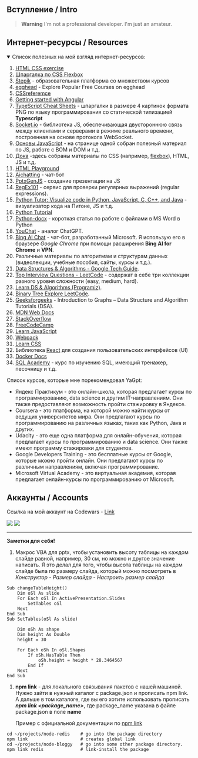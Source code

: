 ## Вступление / Intro
> **Warning** 
I'm not a professional developer. I'm just an amateur.  

## Интернет-ресурсы / Resources
<details open>
  <summary>Список полезных на мой взгляд интернет-ресурсов:</summary>

1. [HTML CSS exercise](https://w3resource.com/html-css-exercise/main-html-css-exercises.php)
2. [Шпаргалка по CSS Flexbox](https://tpverstak.ru/flex-cheatsheet/)
3. [Stepik](https://welcome.stepik.org/ru) - образовательная платформа со множеством курсов
4. [egghead](https://egghead.io/q?access_state=free) - Explore Popular Free Courses on egghead
5. [CSSreferemce](https://cssreference.io/)
6. [Getting started with Angular](https://developer.mozilla.org/en-US/docs/Learn/Tools_and_testing/Client-side_JavaScript_frameworks/Angular_getting_started)
7. [TypeScript Cheat Sheets](https://www.typescriptlang.org/cheatsheets) - шпаргалки в размере 4 картинок формата PNG по языку программирования со статической типизацией **Typescript**
8. [Socket.io](https://socket.io/docs/v4/tutorial/introduction) - библиотека JS, обеспечивающая двустороннюю связь между клиентами и серверами в режиме реального времени, построенная на основе протокола WebSocket.
9. [Основы JavaScript](https://wiki.rakovets.by/web/js/) - на странице одной собран полезный материал по JS, работе с BOM и DOM и т.д.
10. [Дока](https://doka.guide/) -здесь собраны материалы по CSS (например, [flexbox](https://doka.guide/css/flexbox-guide/)), HTML, JS и т.д.
11. [HTML Playground](https://adithsuresh.github.io/html-playground/)
12. [Aichatting](https://www.aichatting.net/) - чат-бот
1. [PptxGenJS](https://gitbrent.github.io/PptxGenJS/) - создание презентации на JS
1. [RegEx101](https://regex101.com/) - сервис для проверки регулярных выражений (regular expressions).
1. [Python Tutor: Visualize code in Python, JavaScript, C, C++, and Java](https://pythontutor.com/visualize.html#mode=edit) - визуализатор кода на Питоне, JS и т.д.
1. [Python Tutorial](https://www.pythontutorial.net/)
1. [Python-docx](https://tokmakov.msk.ru/blog/item/78) - короткая статья по работе с файлами в MS Word в Python
1. [YouChat](https://you.com/search?q=who+are+you&tbm=youchat&cfr=chat) - аналог ChatGPT. 
1. [Bing AI Сhat](https://www.bing.com/search?q=Bing+AI&showconv=1&FORM=hpcodx) - чат-бот, разработанный Microsoft. Я использую его в браузере *Google Chrome* при помощи расширения **Bing AI for Chrome** и **VPN**.
1. Различные материалы по алгоритмам и структурам данных (видеолекции, учебные пособия, сайты, курсы и т.д.).
1. [Data Structures & Algorithms - Google Tech Guide](https://techdevguide.withgoogle.com/paths/data-structures-and-algorithms/).  
1. [Top Interview Questions - LeetCode](https://leetcode.com/explore/interview/card/top-interview-questions-easy/) - содержат в себе три коллекции разного уровня сложности (easy, medium, hard).
1. [Learn DS & Algorithms (Programiz)](https://www.programiz.com/dsa).
1. [Binary Tree Explore LeetCode](https://leetcode.com/explore/learn/card/data-structure-tree/).
1. [Geeksforgeeks](https://www.geeksforgeeks.org/introduction-to-graphs-data-structure-and-algorithm-tutorials/) - Introduction to Graphs – Data Structure and Algorithm Tutorials (DSA).
1. [MDN Web Docs](https://developer.mozilla.org/)
1. [StackOverflow](https://stackoverflow.com/)
1. [FreeCodeCamp](https://www.freecodecamp.org/)
1. [Learn JavaScript](https://javascript.info/)
1. [Webpack](https://webpack.js.org/) 
1. [Learn CSS](https://web.dev/learn/css/)
1. Библиотека [React](https://ru.reactjs.org/) для создания пользовательских интерфейсов (UI)
1. [Docker Docs](https://docs.docker.com/get-started/overview/)
1. [SQL Academy](https://sql-academy.org/ru) - курс по изучению SQL, имеющий тренажер, песочницу и т.д.

</details>

Список курсов, которые мне порекомендовал YaGpt:
* Яндекс Практикум - это онлайн-школа, которая предлагает курсы по программированию, data science и другим IT-направлениям. Они также предоставляют возможность пройти стажировку в Яндексе.
* Coursera - это платформа, на которой можно найти курсы от ведущих университетов мира. Они предлагают курсы по программированию на различных языках, таких как Python, Java и других.
* Udacity - это еще одна платформа для онлайн-обучения, которая предлагает курсы по программированию и data science. Они также имеют программу стажировки для студентов.
* Google Developers Training - это бесплатные курсы от Google, которые можно пройти онлайн. Они предлагают курсы по различным направлениям, включая программирование.
* Microsoft Virtual Academy - это виртуальная академия, которая предлагает онлайн-курсы по программированию от Microsoft. 

<!-- ## Stats
![GitHub stats](https://github-readme-stats.vercel.app/api?username=InGodWeTrustt&hide=contribs,prs&show_icons=true&theme=yeblu&border_radius=25) -->

## Аккаунты / Accounts
Ссылка на мой аккаунт на Codewars - [Link](https://www.codewars.com/users/InGodWeTrustt)    

![](https://www.codewars.com/users/InGodWeTrustt/badges/large)
![](https://www.codewars.com/users/y4y4/badges/large)

***
**Заметки для себя!**

1. Макрос VBA для pptx, чтобы установить высоту таблицы на каждом слайде равной, например, 30 см, но можно и другое значение написать.
Я это делал для того, чтобы высота таблицы на каждом слайде была по размеру слайда, который можно посмотреть в  *Конструктор* - *Размер слайда* - *Настроить размер слайда*
```vba
Sub changeTableHeight()
    Dim oSl As slide
    For Each oSl In ActivePresentation.Slides
        SetTables oSl
    Next
End Sub
Sub SetTables(oSl As slide)
    
    Dim oSh As shape
    Dim height As Double
    height = 30
    
    For Each oSh In oSl.Shapes
        If oSh.HasTable Then
            oSh.height = height * 28.3464567
        End If
    Next
End Sub
```
1. **npm link** - для локального связывания пакетов с нашей машиной. Нужно зайти в нужный каталог с package.json и прописать npm link. А дальше в том каталоге, где вы его хотите использовать прописать ***npm link <package_name>***, где package_name указана в файле package.json в поле **name**

   Пример с официальной документации по [npm link](https://docs.npmjs.com/cli/v8/commands/npm-link)
```
cd ~/projects/node-redis    # go into the package directory
npm link                    # creates global link
cd ~/projects/node-bloggy   # go into some other package directory.
npm link redis              # link-install the package
```
<!--

------------------------ КОММЕНТАРИИ -----------------------------------------

КРАТКИЙ СПРАВОЧНИК по оформлению файлов markdown:

-------------------------------ССЫЛКА НА ПАРАГРАФЫ---------------------------
[Custom foo description](#foo)
# Foo

* - по сути представляют собой списки
#  Заголовок первого уровня #

----------------------------ПРИМЕР КОДА-------------------
Ниже представлен какой - то код на js, к примеру:
```js
const tmp = []
```

# Заголовок первого уровня
## Заголовок второго уровня
### Заголовок третьего уровня
###### Заголовок шестого уровня 
**текст**

Для создания таблицы:
| First Header  | Second Header |
| ------------- | ------------- |
| Content Cell  | Content Cell  |
| Content Cell  | Content Cell  |

Знак '>'  - для обозначения цитаты первого уровня
     '>>' - второго уровня.
> **Note** 
> This is a note

> **Warning**
> This is a warning

опция open - показывает выпадающий список
<details open>
<summary>Want to ruin the surprise?</summary>
<br>
Well, you asked for it!
</details>
->
